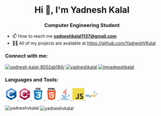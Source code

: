 <h1 align="center">Hi 👋, I'm Yadnesh Kalal</h1>
<h3 align="center">Computer Engineering Student</h3>

- 📫 How to reach me **yadneshkalal1137@gmail.com**
- 👨‍💻 All of my projects are available at https://github.com/YadneshVKalal

<h3 align="left">Connect with me:</h3>
<p align="left">
<a href="https://linkedin.com/in/yadnesh-kalal-8002ab184/" target="blank"><img align="center" src="https://raw.githubusercontent.com/rahuldkjain/github-profile-readme-generator/master/src/images/icons/Social/linked-in-alt.svg" alt="yadnesh-kalal-8002ab184/" height="30" width="40" /></a>
<a href="https://fb.com/yadneshkalal" target="blank"><img align="center" src="https://raw.githubusercontent.com/rahuldkjain/github-profile-readme-generator/master/src/images/icons/Social/facebook.svg" alt="yadneshkalal" height="30" width="40" /></a>
<a href="https://instagram.com/imyadneshkalal" target="blank"><img align="center" src="https://raw.githubusercontent.com/rahuldkjain/github-profile-readme-generator/master/src/images/icons/Social/instagram.svg" alt="imyadneshkalal" height="30" width="40" /></a>
</p>

<h3 align="left">Languages and Tools:</h3>
<p align="left"> <a href="https://www.cprogramming.com/" target="_blank"> <img src="https://raw.githubusercontent.com/devicons/devicon/master/icons/c/c-original.svg" alt="c" width="40" height="40"/> </a> <a href="https://www.w3schools.com/cpp/" target="_blank"> <img src="https://raw.githubusercontent.com/devicons/devicon/master/icons/cplusplus/cplusplus-original.svg" alt="cplusplus" width="40" height="40"/> </a> <a href="https://www.w3schools.com/css/" target="_blank"> <img src="https://raw.githubusercontent.com/devicons/devicon/master/icons/css3/css3-original-wordmark.svg" alt="css3" width="40" height="40"/> </a> <a href="https://www.w3.org/html/" target="_blank"> <img src="https://raw.githubusercontent.com/devicons/devicon/master/icons/html5/html5-original-wordmark.svg" alt="html5" width="40" height="40"/> </a> <a href="https://www.java.com" target="_blank"> <img src="https://raw.githubusercontent.com/devicons/devicon/master/icons/java/java-original.svg" alt="java" width="40" height="40"/> </a> <a href="https://developer.mozilla.org/en-US/docs/Web/JavaScript" target="_blank"> <img src="https://raw.githubusercontent.com/devicons/devicon/master/icons/javascript/javascript-original.svg" alt="javascript" width="40" height="40"/> </a> <a href="https://www.mysql.com/" target="_blank"> <img src="https://raw.githubusercontent.com/devicons/devicon/master/icons/mysql/mysql-original-wordmark.svg" alt="mysql" width="40" height="40"/> </a> </p>

<p><img align="left" src="https://github-readme-stats.vercel.app/api/top-langs?username=yadneshvkalal&show_icons=true&locale=en&layout=compact" alt="yadneshvkalal" /></p>

<p>&nbsp;<img align="center" src="https://github-readme-stats.vercel.app/api?username=yadneshvkalal&show_icons=true&locale=en" alt="yadneshvkalal" /></p>
